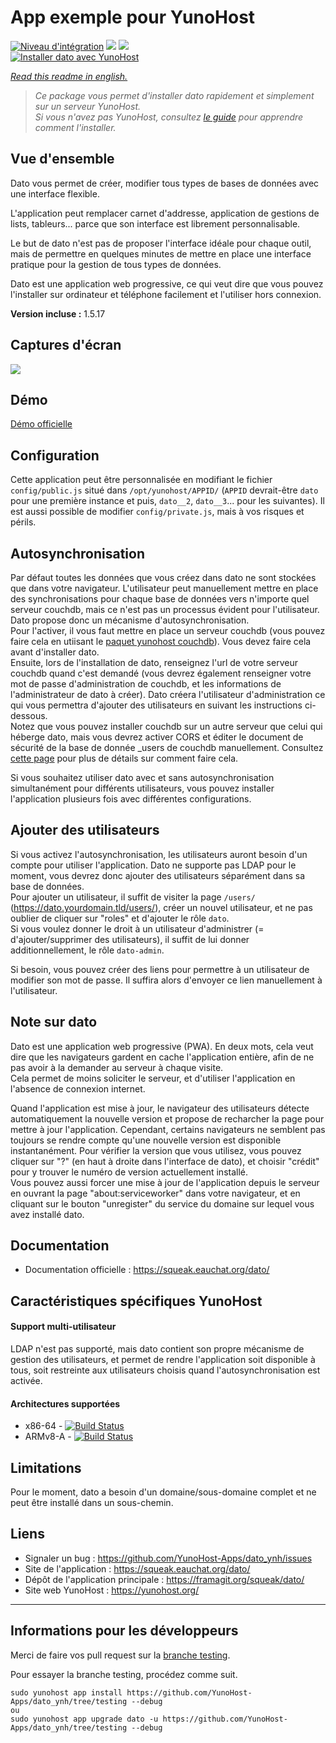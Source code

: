 # App exemple pour YunoHost

[![Niveau d'intégration](https://dash.yunohost.org/integration/dato.svg)](https://dash.yunohost.org/appci/app/dato) ![](https://ci-apps.yunohost.org/ci/badges/dato.status.svg) ![](https://ci-apps.yunohost.org/ci/badges/dato.maintain.svg)  
[![Installer dato avec YunoHost](https://install-app.yunohost.org/install-with-yunohost.svg)](https://install-app.yunohost.org/?app=dato)

*[Read this readme in english.](./README.md)*

> *Ce package vous permet d'installer dato rapidement et simplement sur un serveur YunoHost.  
Si vous n'avez pas YunoHost, consultez [le guide](https://yunohost.org/#/install) pour apprendre comment l'installer.*

## Vue d'ensemble

Dato vous permet de créer, modifier tous types de bases de données avec une interface flexible.

L'application peut remplacer carnet d'addresse, application de gestions de lists, tableurs... parce que son interface est librement personnalisable.

Le but de dato n'est pas de proposer l'interface idéale pour chaque outil, mais de permettre en quelques minutes de mettre en place une interface pratique pour la gestion de tous types de données.

Dato est une application web progressive, ce qui veut dire que vous pouvez l'installer sur ordinateur et téléphone facilement et l'utiliser hors connexion.

**Version incluse :** 1.5.17


## Captures d'écran

![](https://squeak.eauchat.org/share/screenshots/dato.png)


## Démo

[Démo officielle](https://publicdato.eauchat.org/)


## Configuration

Cette application peut être personnalisée en modifiant le fichier `config/public.js` situé dans `/opt/yunohost/APPID/` (`APPID` devrait-être `dato` pour une première instance et puis, `dato__2`, `dato__3`... pour les suivantes).
Il est aussi possible de modifier `config/private.js`, mais à vos risques et périls.


## Autosynchronisation

Par défaut toutes les données que vous créez dans dato ne sont stockées que dans votre navigateur. L'utilisateur peut manuellement mettre en place des synchronisations pour chaque base de données vers n'importe quel serveur couchdb, mais ce n'est pas un processus évident pour l'utilisateur. Dato propose donc un mécanisme d'autosynchronisation.  
Pour l'activer, il vous faut mettre en place un serveur couchdb (vous pouvez faire cela en utiisant le [paquet yunohost couchdb](https://github.com/YunoHost-Apps/couchdb_ynh)). Vous devez faire cela avant d'installer dato.  
Ensuite, lors de l'installation de dato, renseignez l'url de votre serveur couchdb quand c'est demandé (vous devrez également renseigner votre mot de passe d'administration de couchdb, et les informations de l'administrateur de dato à créer). Dato créera l'utilisateur d'administration ce qui vous permettra d'ajouter des utilisateurs en suivant les instructions ci-dessous.  
Notez que vous pouvez installer couchdb sur un autre serveur que celui qui héberge dato, mais vous devrez activer CORS et éditer le document de sécurité de la base de donnée _users de couchdb manuellement. Consultez [cette page](https://squeak.eauchat.org/apps/dato/?setups) pour plus de détails sur comment faire cela.

Si vous souhaitez utiliser dato avec et sans autosynchronisation simultanément pour différents utilisateurs, vous pouvez installer l'application plusieurs fois avec différentes configurations.


## Ajouter des utilisateurs

Si vous activez l'autosynchronisation, les utilisateurs auront besoin d'un compte pour utiliser l'application. Dato ne supporte pas LDAP pour le moment, vous devrez donc ajouter des utilisateurs séparément dans sa base de données.  
Pour ajouter un utilisateur, il suffit de visiter la page `/users/` (https://dato.yourdomain.tld/users/), créer un nouvel utilisateur, et ne pas oublier de cliquer sur "roles" et d'ajouter le rôle `dato`.  
Si vous voulez donner le droit à un utilisateur d'administrer (= d'ajouter/supprimer des utilisateurs), il suffit de lui donner additionnellement, le rôle `dato-admin`.

Si besoin, vous pouvez créer des liens pour permettre à un utilisateur de modifier son mot de passe. Il suffira alors d'envoyer ce lien manuellement à l'utilisateur.


## Note sur dato

Dato est une application web progressive (PWA). En deux mots, cela veut dire que les navigateurs gardent en cache l'application entière, afin de ne pas avoir à la demander au serveur à chaque visite.  
Cela permet de moins soliciter le serveur, et d'utiliser l'application en l'absence de connexion internet.

Quand l'application est mise à jour, le navigateur des utilisateurs détecte automatiquement la nouvelle version et propose de recharcher la page pour mettre à jour l'application. Cependant, certains navigateurs ne semblent pas toujours se rendre compte qu'une nouvelle version est disponible instantanément. Pour vérifier la version que vous utilisez, vous pouvez cliquer sur "?" (en haut à droite dans l'interface de dato), et choisir "crédit" pour y trouver le numéro de version actuellement installé.  
Vous pouvez aussi forcer une mise à jour de l'application depuis le serveur en ouvrant la page "about:serviceworker" dans votre navigateur, et en cliquant sur le bouton "unregister" du service du domaine sur lequel vous avez installé dato.


## Documentation

 * Documentation officielle : https://squeak.eauchat.org/dato/


## Caractéristiques spécifiques YunoHost

#### Support multi-utilisateur

LDAP n'est pas supporté, mais dato contient son propre mécanisme de gestion des utilisateurs, et permet de rendre l'application soit disponible à tous, soit restreinte aux utilisateurs choisis quand l'autosynchronisation est activée.

#### Architectures supportées

* x86-64 - [![Build Status](https://ci-apps.yunohost.org/ci/logs/dato%20%28Apps%29.svg)](https://ci-apps.yunohost.org/ci/apps/dato/)
* ARMv8-A - [![Build Status](https://ci-apps-arm.yunohost.org/ci/logs/dato%20%28Apps%29.svg)](https://ci-apps-arm.yunohost.org/ci/apps/dato/)


## Limitations

Pour le moment, dato a besoin d'un domaine/sous-domaine complet et ne peut être installé dans un sous-chemin.


## Liens

 * Signaler un bug : https://github.com/YunoHost-Apps/dato_ynh/issues
 * Site de l'application : https://squeak.eauchat.org/dato/
 * Dépôt de l'application principale : https://framagit.org/squeak/dato/
 * Site web YunoHost : https://yunohost.org/

---

## Informations pour les développeurs

Merci de faire vos pull request sur la [branche testing](https://github.com/YunoHost-Apps/dato_ynh/tree/testing).

Pour essayer la branche testing, procédez comme suit.
```
sudo yunohost app install https://github.com/YunoHost-Apps/dato_ynh/tree/testing --debug
ou
sudo yunohost app upgrade dato -u https://github.com/YunoHost-Apps/dato_ynh/tree/testing --debug
```
